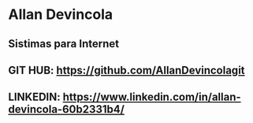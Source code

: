 # Allan Devincola
## Sistimas para Internet
## GIT HUB: https://github.com/AllanDevincolagit
## LINKEDIN: https://www.linkedin.com/in/allan-devincola-60b2331b4/